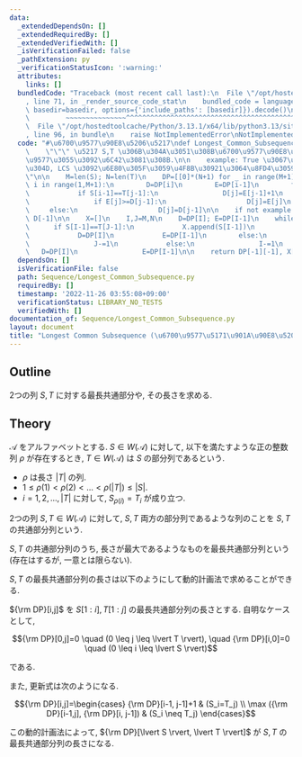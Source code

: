 ```yaml
---
data:
  _extendedDependsOn: []
  _extendedRequiredBy: []
  _extendedVerifiedWith: []
  _isVerificationFailed: false
  _pathExtension: py
  _verificationStatusIcon: ':warning:'
  attributes:
    links: []
  bundledCode: "Traceback (most recent call last):\n  File \"/opt/hostedtoolcache/Python/3.13.1/x64/lib/python3.13/site-packages/onlinejudge_verify/documentation/build.py\"\
    , line 71, in _render_source_code_stat\n    bundled_code = language.bundle(stat.path,\
    \ basedir=basedir, options={'include_paths': [basedir]}).decode()\n          \
    \         ~~~~~~~~~~~~~~~^^^^^^^^^^^^^^^^^^^^^^^^^^^^^^^^^^^^^^^^^^^^^^^^^^^^^^^^^^^^^^^^^^\n\
    \  File \"/opt/hostedtoolcache/Python/3.13.1/x64/lib/python3.13/site-packages/onlinejudge_verify/languages/python.py\"\
    , line 96, in bundle\n    raise NotImplementedError\nNotImplementedError\n"
  code: "#\u6700\u9577\u90E8\u5206\u5217\ndef Longest_Common_Subsequence(S, T, example=False):\n\
    \    \"\"\" \u5217 S,T \u306B\u304A\u3051\u308B\u6700\u9577\u90E8\u5206\u5217\u306E\
    \u9577\u3055\u3092\u6C42\u3081\u308B.\n\n    example: True \u3067\u3042\u308B\u3068\
    \u304D, LCS \u3092\u6E80\u305F\u3059\u4F8B\u30921\u3064\u8FD4\u3059.\n    \"\"\
    \"\n\n    M=len(S); N=len(T)\n    DP=[[0]*(N+1) for _ in range(M+1)]\n\n    for\
    \ i in range(1,M+1):\n        D=DP[i]\n        E=DP[i-1]\n        for j in range(1,N+1):\n\
    \            if S[i-1]==T[j-1]:\n                D[j]=E[j-1]+1\n            else:\n\
    \                if E[j]>=D[j-1]:\n                    D[j]=E[j]\n           \
    \     else:\n                    D[j]=D[j-1]\n\n    if not example:\n        return\
    \ D[-1]\n\n    X=[]\n    I,J=M,N\n    D=DP[I]; E=DP[I-1]\n    while D[J]:\n  \
    \      if S[I-1]==T[J-1]:\n            X.append(S[I-1])\n            I-=1; J-=1\n\
    \            D=DP[I]\n            E=DP[I-1]\n        else:\n            if D[J]==D[J-1]:\n\
    \                J-=1\n            else:\n                I-=1\n             \
    \   D=DP[I]\n                E=DP[I-1]\n\n    return DP[-1][-1], X[::-1]\n"
  dependsOn: []
  isVerificationFile: false
  path: Sequence/Longest_Common_Subsequence.py
  requiredBy: []
  timestamp: '2022-11-26 03:55:08+09:00'
  verificationStatus: LIBRARY_NO_TESTS
  verifiedWith: []
documentation_of: Sequence/Longest_Common_Subsequence.py
layout: document
title: "Longest Common Subsequence (\u6700\u9577\u5171\u901A\u90E8\u5206\u5217)"
---
```


## Outline

2つの列 $S,T$ に対する最長共通部分や, その長さを求める.

## Theory

$\mathcal{A}$ をアルファベットとする. $S \in W(\mathcal{A})$ に対して, 以下を満たすような正の整数列 $\rho$ が存在するとき, $T \in W(\mathcal{A})$ は $S$ の部分列であるという.

* $\rho$ は長さ $\lvert T \rvert$ の列.
* $1 \leq \rho(1) \lt \rho(2) \lt \dots \lt \rho(\lvert T \rvert) \leq \lvert S \rvert$.
* $i=1,2, \dots, \lvert T \rvert$ に対して, $S_{\rho(i)}=T_i$ が成り立つ.

2つの列 $S,T \in W(\mathcal{A})$ に対して, $S,T$ 両方の部分列であるような列のことを $S,T$ の共通部分列という.

$S,T$ の共通部分列のうち, 長さが最大であるようなものを最長共通部分列という (存在はするが, 一意とは限らない).

$S,T$ の最長共通部分列の長さは以下のようにして動的計画法で求めることができる.

${\rm DP}[i,j]$ を $S[1:i], T[1:j]$ の最長共通部分列の長さとする. 自明なケースとして,

$${\rm DP}[0,j]=0 \quad (0 \leq j \leq \lvert T \rvert), \quad {\rm DP}[i,0]=0 \quad (0 \leq i \leq \lvert S \rvert)$$

である.

また, 更新式は次のようになる.

$${\rm DP}[i,j]=\begin{cases} {\rm DP}[i-1, j-1]+1 & (S_i=T_j) \\ \max ({\rm DP}[i-1,j], {\rm DP}[i, j-1]) & (S_i \neq T_j) \end{cases}$$

この動的計画法によって, ${\rm DP}[\lvert S \rvert, \lvert T \rvert]$ が $S,T$ の最長共通部分列の長さになる.
